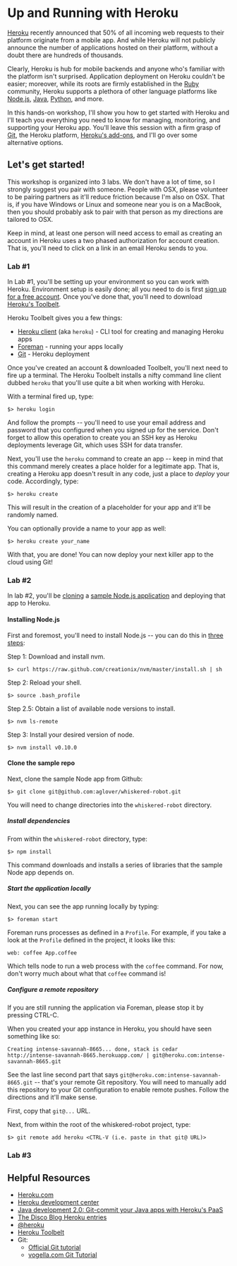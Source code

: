 # Up and Running with Heroku


[Heroku](http://www.heroku.com/) recently announced that 50% of all incoming web requests to their platform originate from a mobile app. And while Heroku will not publicly announce the number of applications hosted on their platform, without a doubt there are hundreds of thousands. 

Clearly, Heroku is hub for mobile backends and anyone who's familiar with the platform isn't surprised. Application deployment on Heroku couldn't be easier; moreover, while its roots are firmly established in the [Ruby](http://www.ruby-lang.org/en/) community, Heroku supports a plethora of other language platforms like [Node.js](http://nodejs.org/), [Java](http://www.java.com/en/), [Python](http://www.python.org/), and more. 

In this hands-on workshop, I'll show you how to get started with Heroku and I'll teach you everything you need to know for managing, monitoring, and supporting your Heroku app. You'll leave this session with a firm grasp of [Git](http://git-scm.com/), the Heroku platform, [Heroku's add-ons](https://addons.heroku.com/), and I'll go over some alternative options. 


## Let's get started! 

This workshop is organized into 3 labs. We don't have a lot of time, so I strongly suggest you pair with someone. People with OSX, please volunteer to be pairing partners as it'll reduce friction because I'm also on OSX. That is, if you have Windows or Linux and someone near you is on a MacBook, then you should probably ask to pair with that person as my directions are tailored to OSX. 

Keep in mind, at least one person will need access to email as creating an account in Heroku uses a two phased authorization for account creation. That is, you'll need to click on a link in an email Heroku sends to you.

### Lab #1

In Lab #1, you'll be setting up your environment so you can work with Heroku. Environment setup is easily done; all you need to do is first [sign up for a free account](https://id.heroku.com/signup). Once you've done that, you'll need to download [Heroku's Toolbelt](https://toolbelt.heroku.com/).  

Heroku Toolbelt gives you a few things:

 * [Heroku client](https://github.com/heroku/heroku) (aka `heroku`) - CLI tool for creating and managing Heroku apps
 * [Foreman](https://github.com/ddollar/foreman) - running your apps locally
 * [Git](http://git-scm.com/) - Heroku deployment

Once you've created an account & downloaded Toolbelt, you'll next need to fire up a terminal. The Heroku Toolbelt installs a nifty command line client dubbed `heroku` that you'll use quite a bit when working with Heroku. 

With a terminal fired up, type:

```
$> heroku login
```

And follow the prompts -- you'll need to use your email address and password that you configured when you signed up for the service. Don't forget to allow this operation to create you an SSH key as Heroku deployments leverage Git, which uses SSH for data transfer.

Next, you'll use the `heroku` command to create an app -- keep in mind that this command merely creates a place holder for a legitimate app. That is, creating a Heroku app doesn't result in any code, just a place to _deploy_ your code. Accordingly, type:

```
$> heroku create
```

This will result in the creation of a placeholder for your app and it'll be randomly named. 

You can optionally provide a name to your app as well:

```
$> heroku create your_name
```

With that, you are done! You can now deploy your next killer app to the cloud using Git! 

### Lab #2

In lab #2, you'll be [cloning](https://www.kernel.org/pub/software/scm/git/docs/git-clone.html) a [sample Node.js application](https://github.com/aglover/whiskered-robot) and deploying that app to Heroku.


#### Installing Node.js

First and foremost, you'll need to install Node.js -- you can do this in [three steps](http://thediscoblog.com/blog/2013/03/12/node-in-3-commands/):

Step 1: Download and install nvm.

```
$> curl https://raw.github.com/creationix/nvm/master/install.sh | sh
```

Step 2: Reload your shell.

```
$> source .bash_profile
```

Step 2.5: Obtain a list of available node versions to install.

```
$> nvm ls-remote
```

Step 3: Install your desired version of node.

```
$> nvm install v0.10.0
```

#### Clone the sample repo

Next, clone the sample Node app from Github:

```
$> git clone git@github.com:aglover/whiskered-robot.git
```

You will need to change directories into the `whiskered-robot` directory.

##### Install dependencies

From within the `whiskered-robot` directory, type:

```
$> npm install
```

This command downloads and installs a series of libraries that the sample Node app depends on. 

##### Start the application locally

Next, you can see the app running locally by typing:

```
$> foreman start
```

Foreman runs processes as defined in a `Profile`. For example, if you take a look at the `Profile` defined in the project, it looks like this:

```
web: coffee App.coffee
```

Which tells node to run a web process with the `coffee` command. For now, don't worry much about what that `coffee` command is! 

##### Configure a remote repository

If you are still running the application via Foreman, please stop it by pressing CTRL-C. 

When you created your app instance in Heroku, you should have seen something like so:

```
Creating intense-savannah-8665... done, stack is cedar
http://intense-savannah-8665.herokuapp.com/ | git@heroku.com:intense-savannah-8665.git
```

See the last line second part that says `git@heroku.com:intense-savannah-8665.git` -- that's your remote Git repository. You will need to manually add this repository to your Git configuration to enable remote pushes. Follow the directions and it'll make sense. 

First, copy that `git@...` URL. 

Next, from within the root of the whiskered-robot project, type:

```
$> git remote add heroku <CTRL-V (i.e. paste in that git@ URL)>

```


### Lab #3



## Helpful Resources
  
  * [Heroku.com](http://www.heroku.com/)
  * [Heroku development center](https://devcenter.heroku.com/)
  * [Java development 2.0: Git-commit your Java apps with Heroku's PaaS](http://www.ibm.com/developerworks/library/j-javadev2-21/)
  * [The Disco Blog Heroku entries](http://thediscoblog.com/blog/categories/heroku/)
  * [@heroku](https://twitter.com/heroku)
  * [Heroku Toolbelt](https://toolbelt.heroku.com/)
  * Git:
    * [Official Git tutorial](http://git-scm.com/docs/gittutorial)
    * [vogella.com Git Tutorial](http://vogella.com/articles/Git/)
